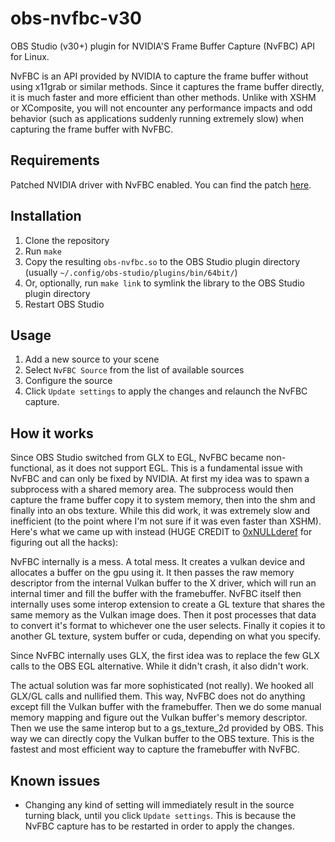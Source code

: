 # obs-nvfbc-v30
OBS Studio (v30+) plugin for NVIDIA'S Frame Buffer Capture (NvFBC) API for Linux.

NvFBC is an API provided by NVIDIA to capture the frame buffer without using x11grab or similar methods. Since it captures the frame buffer directly, it is much faster and more efficient than other methods. Unlike with XSHM or XComposite, you will not encounter any performance impacts and odd behavior (such as applications suddenly running extremely slow) when capturing the frame buffer with NvFBC.

## Requirements
Patched NVIDIA driver with NvFBC enabled. You can find the patch [here](https://github.com/keylase/nvidia-patch).

## Installation
1. Clone the repository
2. Run `make`
3. Copy the resulting `obs-nvfbc.so` to the OBS Studio plugin directory (usually `~/.config/obs-studio/plugins/bin/64bit/`)
3. Or, optionally, run `make link` to symlink the library to the OBS Studio plugin directory
4. Restart OBS Studio

## Usage
1. Add a new source to your scene
2. Select `NvFBC Source` from the list of available sources
3. Configure the source
4. Click `Update settings` to apply the changes and relaunch the NvFBC capture.

## How it works
Since OBS Studio switched from GLX to EGL, NvFBC became non-functional, as it does not support EGL. This is a fundamental issue with NvFBC and can only be fixed by NVIDIA. At first my idea was to spawn a subprocess with a shared memory area. The subprocess would then capture the frame buffer copy it to system memory, then into the shm and finally into an obs texture. While this did work, it was extremely slow and inefficient (to the point where I'm not sure if it was even faster than XSHM). Here's what we came up with instead (HUGE CREDIT to [0xNULLderef](https://github.com/0xNULLderef) for figuring out all the hacks):

NvFBC internally is a mess. A total mess. It creates a vulkan device and allocates a buffer on the gpu using it. It then passes the raw memory descriptor from the internal Vulkan buffer to the X driver, which will run an internal timer and fill the buffer with the framebuffer. NvFBC itself then internally uses some interop extension to create a GL texture that shares the same memory as the Vulkan image does. Then it post processes that data to convert it's format to whichever one the user selects. Finally it copies it to another GL texture, system buffer or cuda, depending on what you specify.

Since NvFBC internally uses GLX, the first idea was to replace the few GLX calls to the OBS EGL alternative. While it didn't crash, it also didn't work.

The actual solution was far more sophisticated (not really). We hooked all GLX/GL calls and nullified them. This way, NvFBC does not do anything except fill the Vulkan buffer with the framebuffer. Then we do some manual memory mapping and figure out the Vulkan buffer's memory descriptor. Then we use the same interop but to a gs_texture_2d provided by OBS. This way we can directly copy the Vulkan buffer to the OBS texture. This is the fastest and most efficient way to capture the framebuffer with NvFBC.

## Known issues
- Changing any kind of setting will immediately result in the source turning black, until you click `Update settings`. This is because the NvFBC capture has to be restarted in order to apply the changes.
